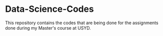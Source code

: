 # Data-Science-Codes
This repository contains the codes that are being done for the assignments done during my Master's course at USYD. 
